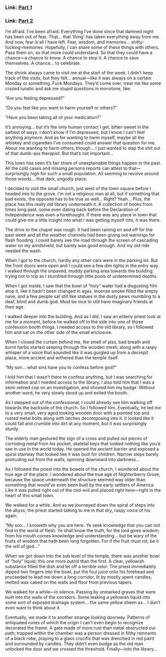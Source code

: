 ### Link: [Part 1](https://www.reddit.com/r/nosleep/comments/vssyse/i_cant_keep_what_happened_a_secret_anymore_the/?utm_source=share&utm_medium=ios_app&utm_name=iossmf)


### Link: [Part 2](https://www.reddit.com/r/nosleep/comments/vu0qzz/i_cant_keep_what_happened_a_secret_anymore_the/?utm_source=share&utm_medium=ios_app&utm_name=iossmf)




I’m afraid. I’ve been afraid. Everything I’ve done since that damned night has been out of fear. That… that ‘thing’ has taken everything away from me. And now, fear is all I have left. Fear, wisdom, and memories… shitty-fucking-memories. Hopefully, I can share some of these things with others. Pass them on, so that more could understand. So that they could have a chance—a chance to know. A chance to stop it. A chance to save themselves. A chance… to celebrate. 

The shrink always came to visit me at the start of the week. I didn’t keep track of the visits, but they felt… annual—like it was always on a certain Monday or something. Fuck Mondays. They’d come over, treat me like some crazed lunatic and ask me stupid questions in monotone, like:

“Are you feeling depressed?”

“Do you feel like you want to harm yourself or others?” 

“Have you been taking all of your medication?”

It’s annoying… but it’s the only human contact I get, bitter-sweet in the saltiest of ways. I don’t know if I’m depressed, but I know I can’t feel anything anymore. And as for wanting to harm myself, maybe all the whiskey and cigarettes I’ve consumed could answer that question for me. About me wanting to harm others, though… I just wanted to slap the shit out of that dumb-ass therapist. But that’s not important…

This town has seen it’s fair share of unexplainable things happen in the past. All the cold cases and missing persons reports can attest to that—surprisingly high for such a small population. All seeming to revolve around those woods… that dark, ungodly place. 

I decided to visit the small church, just west of the town square before I headed into to the grove. I’m not a religious man at all, but if something that bad exists, the opposite has to be true as well… Right? Yeah… Plus, the place has this really old library underneath it. A collection of books from times long past, some even dating back before the Declaration of Independence was even a forethought. If there was any place in town that could give me a little insight into what I was getting myself into, it was there. 

The drive to the chapel was rough. It had been raining on and off for the past week and all the weather channels had been giving out warnings for flash flooding. I could barely see the road through the screen of cascading water on my windshield, but barely was good enough. And my old ride needed the wash. 

When I got to the church, hardly any other cars were in the parking lot. But the front doors were open and I could see a few dim lights in the entry way. I walked through the unpaved, muddy parking area towards the building; trying not to trip as I stumbled through little pools of undetermined depths.

When I got inside, I saw that the bowl of “holy” water had a  disgusting film atop it, like it hadn’t been changed in ages. Incense smoke filled the empty nave, and a few people sat still like statues in the dusty pews mumbling to a deaf, blind and dumb god. Must be nice to still have imaginary friends at their age. 

I walked deeper into the building. And as I did, I saw an elderly priest look at me for a moment, before he walked off to the side into one of those confession booth things. I needed access to the old library, so I followed him and sat on the other side of the small enclosure. 

When I closed the curtain behind me, the smell of piss, bad breath and burnt herbs started seeping through the wooden mesh; along with a raspy whisper of a voice that sounded like it was gurgled up from a decrepit place, more ancient and withered than the temple itself. 

“My son… what sins have you to confess before god?”

I told him that I wasn’t there to confess anything, but I was searching for information and I needed access to the library. I also told him that I was a semi-retired cop on an investigation, and showed him my badge. Without another word, he very slowly stood up and exited the booth. 

As I stepped out of the confessional, I could already see him walking off towards the backside of the church. So I followed him. Eventually, he led me to a very small, very aged looking wooden door with a pointed top and rusted metal bolts along with latches decomposing into it. It looked like it could fall and crumble into dirt at any moment, but it was surprisingly sturdy. 

The elderly man gestured the sign of a cross and pulled out pieces of corroding metal from his pocket, skeletal keys that looked nothing like you’d see in use in the world today. He opened the ancient barrier and exposed a spiral stairway that looked like it was built for children. Narrow steps barely protruding out from the walls, spinning downward into darkness… 

As I followed the priest into the bowels of the church, I wondered about the true age of the place. I wondered about the true age of Nightenberry Grove, because the space underneath the structure seemed way older than something that would’ve even been built by the early settlers of America. Like it was pulled right out of the mid-evil and placed right here—right in the heart of this small town. 

We walked for a while. And as we journeyed down the spiral of steps  into the abyss, the priest started talking to me in that dry, raspy voice of his again.

“My son… I knoweth why you are here. Ye seek knowledge that you can not find in the world of flesh. Ye shall know the truth, for the lord gives wisdom; from his mouth comes knowledge and understanding… but be wary of the fruits of wisdom that hath been long forgotten. For if the fruit must rot, be it the will of god…”

When we got down into the sub level of the temple, there was another bowl of “holy” liquid; this one more putrid than the first. A clear, yellowish substance filled the dish and let off a terrible odor. The priest immediately dipped two fingers into the bowl, put the foul juice onto his forehead and proceeded to lead me down a long corridor, lit by mostly spent candles, melted wax caked on the walls and floor from previous tapers. 

We walked for a while—in silence. Passing by unmarked graves that were built into the walls of the corridors. Some leaking a yellowish liquid into some sort of exposed drainage system… the same yellow sheen as… I don’t even want to think about it. 

Eventually, we made it to another strange looking doorway. Patterns of antiquated runes of which the origin I can’t even begin to recognize decorated the frame. A gate made of more rust than metal obstructed our path; trapped within the chamber was a person dressed in filthy remnants of a black robe, praying to a glass crucifix that was drenched in red paint and surrounded by candles. They didn’t even budge as the old man unlocked the door and we crossed the threshold. Finally—into the library…